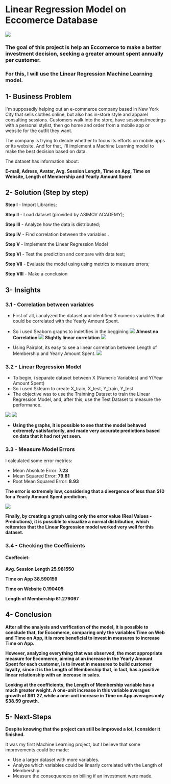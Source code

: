 # Linear Regression Model on Eccomerce Database

![](img/Eccomerce%20image.jpg)

### The goal of this project is help an Eccomerce to make a better investment decision, seeking a greater amount spent annually per customer.
### For this, I will use the Linear Regression Machine Learning model.


## 1- Business Problem
I'm supposedly helping out an e-commerce company based in New York City that sells clothes online, but also has in-store style and apparel consulting sessions. Customers walk into the store, have sessions/meetings with a personal stylist, then go home and order from a mobile app or website for the outfit they want.


The company is trying to decide whether to focus its efforts on mobile apps or its website. And for that, I'll implement a Machine Learning model to make the best decision based on data.

The dataset has information about:

**E-mail, Adress, Avatar, Avg. Session Length, Time on App, Time on Website, Length of Membership and Yearly Amount Spent** 





## 2- Solution (Step by step)
 **Step I** - Import Libraries;
 
 **Step II** - Load dataset (provided by ASIMOV ACADEMY);
 
 **Step III** - Analyze how the data is distributed;
 
 **Step IV** - Find correlation between the variables .
 
 **Step V** - Implement the Linear Regression Model
 
 **Step VI** - Test the prediction and compare with data test;
 
 **Step VII** - Evaluate the model using using metrics to measure errors;
 
 **Step VIII** - Make a conclusion


## 3- Insights
 ### **3.1 - Correlation between variables** 
  - First of all, i analyzed the dataset and identified 3 numeric variables that could be correlated with the Yearly Amount Spent.
  - So i used Seaborn graphs to indetifies in the beggining
   ![](img/Time%20on%20Web%20x%20Yearly%20Amount%20Spent.png)
     **Almost no Correlation**
   ![](img/Time%20on%20App%20x%20Yearly%20Amount%20Spent.png)
    **Slightly linear correlation**
   ![](img/Pairplot%20general.png)

  - Using Pairplot, its easy to see a linear correlation between Length of Membership and Yearly Amount Spent.
   ![](img/Linear%20Regression.png)

### **3.2 - Linear Regression Model**
 - To begin, i separate dataset between X (Numeric Variables) and Y(Year Amount Spent)
 - So i used Sklearn to create X_train, X_test, Y_train, Y_test
 - The objective was to use the Trainning Dataset to train the Linear Regression Model, and, after this, use the Test Dataset to measure the performance.
   
  ![](img/Comparing%20Prediction%201.png)
  ![](img/Comparing%20Prediction%202.png)

 - **Using the graphs, it is possible to see that the model behaved extremely satisfactorily, and made very accurate predictions based on data that it had not yet seen.**

### **3.3 - Measure Model Errors**
I calculated some error metrics:
  - Mean Absolute Error: **7.23**
  - Mean Squared Error: **79.81**
  - Root Mean Squared Error: **8.93**

 **The error is extremely low, considering that a divergence of less than $10 for a Yearly Amount Spent prediction.**

 ![](img/Normal%20Distribution.png)


**Finally, by creating a graph using only the error value (Real Values - Predictions), it is possible to visualize a normal distribution, which reiterates that the Linear Regression model worked very well for this dataset.**

### **3.4 - Checking the Coefficients**
#### Coeffeciet:

**Avg. Session Length	25.981550**

**Time on App	38.590159**

**Time on Website	0.190405**

**Length of Membership	61.279097**

## 4- Conclusion
**After all the analysis and verification of the model, it is possible to conclude that, for Eccomerce, comparing only the variables Time on Web and Time on App, it is more beneficial to invest in measures to increase Time on App.**

**However, analyzing everything that was observed, the most appropriate measure for Eccomerce, aiming at an increase in the Yearly Amount Spent for each customer, is to invest in measures to build customer loyalty, since it is the Length of Membership that, in fact, has a positive linear relationship with an increase in sales.**

**Looking at the coefficients, the Length of Membership variable has a much greater weight. A one-unit increase in this variable averages growth of $61.27, while a one-unit increase in Time on App averages only $38.59 growth.**

## 5- Next-Steps

**Despite knowing that the project can still be improved a lot, I consider it finished.**

It was my first Machine Learning project, but I believe that some improvements could be made:
- Use a larger dataset with more variables.
- Analyze which variables could be linearly correlated with the Length of Membership.
- Measure the consequences on billing if an investment were made.



